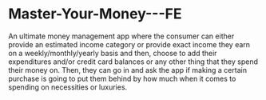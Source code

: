 # Master-Your-Money---FE
An ultimate money management app where the consumer can either provide an estimated income category or provide exact income they earn on a weekly/monthly/yearly basis and then, choose to add their expenditures and/or credit card balances or any other thing that they spend their money on. Then, they can go in and ask the app if making a certain purchase is going to put them behind by how much when it comes to spending on necessities or luxuries. 

